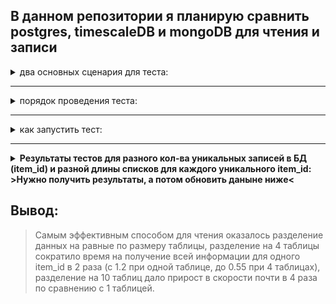 ## В данном репозитории я планирую сравнить postgres, timescaleDB и mongoDB для чтения и записи


<details>
  <summary>два основных сценария для теста:</summary>

>эти сценарии и есть моя основная нагрузка и сложность внутри реального проекта, для решения и были написаны эти тесты:
>1) запись 50к строк, вплоть до 500кк строк 
>2) так как в таблице будет примерно 100к уникальных id, указывающих на имена предметов, то на 1 предмет будет приходится примерно 5к записей, тут я и хочу проверить, на сколько шустро я буду получать эти 5к записей для каждого предмета, по мере заполнения таблицы
</details>

---

<details>
<summary>порядок проведения теста:</summary>

- Создать контейнер в Docker для каждой базы данных
- Запустить код, в этой ветке мы получаем и оцениваем среднее время для получения информации для случайного item_id, так как толькоэта метрика сейчас и важна (время добавление мы получаем, но впроде используется добавление по одному значениюв каждый список, тут мы сразу добавляем сформированные списки нужной длины, поэтому оценит ьобъективн овремя добавления мы не можем)
    
</details>

---

<details>
  <summary>как запустить тест:</summary>

- создаем образ для тестируемой БД и запускаем контейнер (инструкции в комментариях в Dockerfil'ах)
- pipenv install (можно с --ignore-pipfile)
- запустить .py код
  
</details>

>
---
>

<details>
  <summary style="font-weight: bold;">Результаты тестов для разного кол-ва уникальных записей в БД (item_id) и разной длины списков для каждого уникального item_id: >Нужно получить результаты, а потом обновить даныне ниже< </summary>
  
  <ul>
    <li>
      <details>
        <summary>latest postgres:16.1 (данные равномерно распределены в 10 таблиц):</summary>
        1) среднее время записи 50к строк при размере таблиц в 500кк записей (равномерно распределены в 10 таблицах)
        <img src="postgresDB_partitioning_into_10_tables\results_latest_postgres\time_to_insert_at_size_500kk_rows.png">
        2) скорость чтения в зависимости от размера (от 5кк до 500кк), для получения информации для одного item_id делается 10 параллельных запросов в 10 таблиц
        <p> </p>
        <ul>5кк строк</ul>
        <img
        src="postgresDB_partitioning_into_10_tables\results_latest_postgres\time_to_select_data_for_unique_id_table_size_was_5kk_rows.png">
        <ul>50кк строк</ul>
        <img
        src="postgresDB_partitioning_into_10_tables\results_latest_postgres\time_to_select_data_for_unique_id_table_size_was_50kk_rows.png">
        <ul>250кк строк</ul>
        <img
        src="postgresDB_partitioning_into_10_tables\results_latest_postgres\time_to_select_data_for_unique_id_table_size_was_250kk_rows.png">
        <ul>500кк строк</ul>
        <img
        src="postgresDB_partitioning_into_10_tables\results_latest_postgres\time_to_select_data_for_unique_id_table_size_was_500kk_rows.png">
      </details>
    </li>
  </ul>
  
  <ul>
    <li>
      <details>
        <summary>latest postgres:16.1 (данные равномерно распределены в 4 таблицы):</summary>
        1) среднее время записи 50к строк при размере таблиц в 500кк записей (равномерно в 4 таблицах)
        <img src="postgresDB_partitioning_into_4_tables\results_latest_postgres\time_to_insert_at_size_500kk_rows.png">
        2) скорость чтения в зависимости от размера (от 5кк до 500кк), для получения информации для одного item_id делается 4 параллельных запроса в 4 таблицы
        <p> </p>
        <ul>5кк строк</ul>
        <img
        src="postgresDB_partitioning_into_4_tables\results_latest_postgres\time_to_select_data_for_unique_id_table_size_was_5kk_rows.png">
        <ul>50кк строк</ul>
        <img
        src="postgresDB_partitioning_into_4_tables\results_latest_postgres\time_to_select_data_for_unique_id_table_size_was_50kk_rows.png">
        <ul>250кк строк</ul>
        <img
        src="postgresDB_partitioning_into_4_tables\results_latest_postgres\time_to_select_data_for_unique_id_table_size_was_250kk_rows.png">
        <ul>500кк строк</ul>
        <img
        src="postgresDB_partitioning_into_4_tables\results_latest_postgres\time_to_select_data_for_unique_id_table_size_was_500kk_rows.png">
      </details>
    </li>
  </ul>
  
</details>


 ## Вывод:
 > Самым эффективным способом для чтения оказалось разделение данных на равные по размеру таблицы, разделение на 4 таблицы сократило время на получение всей информации для одного item_id в 2 раза (с 1.2 при одной таблице, до 0.55 при 4 таблицах), разделение на 10 таблиц дало прирост в скорости почти в 4 раза по сравнению с 1 таблицей.